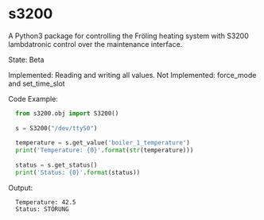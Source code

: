s3200
=====

A Python3 package for controlling the Fröling heating system with S3200 lambdatronic control over the maintenance interface.

State: Beta

Implemented: Reading and writing all values.
Not Implemented: force_mode and set_time_slot


Code Example:
```python
  from s3200.obj import S3200()
  
  s = S3200("/dev/ttyS0")
  
  temperature = s.get_value('boiler_1_temperature')
  print('Temperature: {0}'.format(str(temperature)))
  
  status = s.get_status()
  print('Status: {0}'.format(status))
```
  
  
Output:
```
  Temperature: 42.5
  Status: STÖRUNG
```
